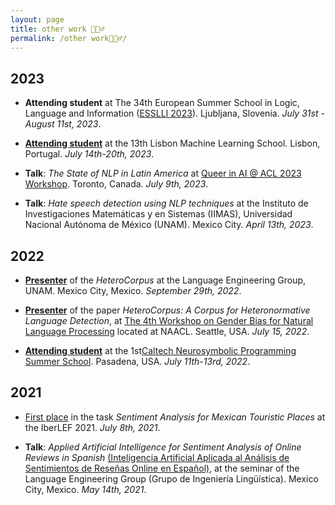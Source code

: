 ```yaml
---
layout: page
title: other work 🦹🏽‍♂️
permalink: /other work🦹🏽‍♂️/
---
```

## 2023

- **Attending student** at The 34th European Summer School in Logic, Language and Information ([ESSLLI 2023](<https://esslli.eu/>)). Ljubljana, Slovenia. *July 31st - August 11st, 2023*.

- **[Attending student](https://juanmvsa.github.io/docs/lxmls2023.pdf)** at the 13th Lisbon Machine Learning School. Lisbon, Portugal. *July 14th-20th, 2023*.

- **Talk**: *The State of NLP in Latin America* at [Queer in AI @ ACL 2023 Workshop](https://www.queerinai.com/acl-2023). Toronto, Canada. *July 9th, 2023*.

- **Talk**: *Hate speech detection using NLP techniques* at the Instituto de Investigaciones Matemáticas y en Sistemas (IIMAS), Universidad Nacional Autónoma de México (UNAM). Mexico City. *April 13th, 2023*.

## 2022

- **[Presenter](https://juanmvsa.github.io/docs/const_heterocorpus_gil.pdf)** of the *HeteroCorpus* at the Language Engineering Group, UNAM. Mexico City, Mexico. *September 29th, 2022*.

- **[Presenter](https://juanmvsa.github.io/docs/naacl_2022.pdf)** of the paper *HeteroCorpus: A Corpus for Heteronormative Language Detection*, at [The 4th Workshop on Gender Bias for Natural Language Processing](https://genderbiasnlp.talp.cat/) located at NAACL. Seattle, USA. *July 15, 2022*.

- **[Attending student](https://juanmvsa.github.io/docs/caltech_2022.pdf)** at the 1st[Caltech Neurosymbolic Programming Summer School](http://www.neurosymbolic.org/summerschool.html). Pasadena, USA. *July 11th-13rd, 2022*.

## 2021

- [First place](https://juanmvsa.github.io/docs/IberLEF.pdf) in the task *Sentiment Analysis for Mexican Touristic Places* at the IberLEF 2021. *July 8th, 2021*.

- **Talk**: *Applied Artificial Intelligence for Sentiment Analysis of Online Reviews in Spanish* [(Inteligencia Artificial Aplicada al Análisis de Sentimientos de Reseñas Online en Español)](https://juanmvsa.github.io/docs/Constancia_GIL_2021.pdf), at the seminar of the Language Engineering Group (Grupo de Ingeniería Lingüística). Mexico City, Mexico. *May 14th, 2021*.
